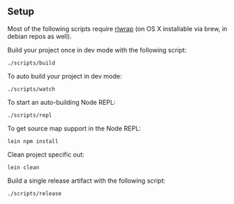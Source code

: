 ## Setup

Most of the following scripts require [rlwrap](http://utopia.knoware.nl/~hlub/uck/rlwrap/) (on OS X installable via brew, in debian repos as well).

Build your project once in dev mode with the following script:

    ./scripts/build

To auto build your project in dev mode:

    ./scripts/watch

To start an auto-building Node REPL:

    ./scripts/repl

To get source map support in the Node REPL:

    lein npm install

Clean project specific out:

    lein clean

Build a single release artifact with the following script:

    ./scripts/release

